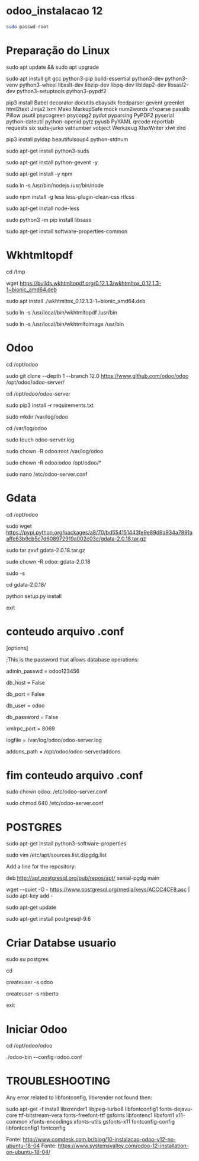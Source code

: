 # odoo_instalacao 12


```sh
sudo passwd root
```


# Preparação do Linux
sudo apt update && sudo apt upgrade

sudo apt install git gcc python3-pip build-essential python3-dev python3-venv python3-wheel libxslt-dev libzip-dev libpq-dev libldap2-dev libsasl2-dev python3-setuptools python3-pypdf2

pip3 install Babel decorator docutils ebaysdk feedparser gevent greenlet html2text Jinja2 lxml Mako MarkupSafe mock num2words ofxparse passlib Pillow psutil psycogreen psycopg2 pydot pyparsing PyPDF2 pyserial python-dateutil python-openid pytz pyusb PyYAML qrcode reportlab requests six suds-jurko vatnumber vobject Werkzeug XlsxWriter xlwt xlrd

pip3 install pyldap beautifulsoup4 python-stdnum

sudo apt-get install python3-suds

sudo apt-get install python-gevent -y

sudo apt-get install -y npm

sudo ln -s /usr/bin/nodejs /usr/bin/node

sudo npm install -g less less-plugin-clean-css rtlcss

sudo apt-get install node-less

sudo python3 -m pip install libsass

sudo apt-get install software-properties-common


# Wkhtmltopdf
cd /tmp

wget https://builds.wkhtmltopdf.org/0.12.1.3/wkhtmltox_0.12.1.3-1~bionic_amd64.deb

sudo apt install ./wkhtmltox_0.12.1.3-1~bionic_amd64.deb

sudo ln -s /usr/local/bin/wkhtmltopdf /usr/bin

sudo ln -s /usr/local/bin/wkhtmltoimage /usr/bin



# Odoo
cd /opt/odoo

sudo git clone --depth 1 --branch 12.0 https://www.github.com/odoo/odoo /opt/odoo/odoo-server/

cd /opt/odoo/odoo-server

sudo pip3 install -r requirements.txt

sudo mkdir /var/log/odoo

cd /var/log/odoo

sudo touch odoo-server.log

sudo chown -R odoo:root /var/log/odoo

sudo chown -R odoo:odoo /opt/odoo/*

sudo nano /etc/odoo-server.conf


# Gdata
cd /opt/odoo

sudo wget https://pypi.python.org/packages/a8/70/bd554151443fe9e89d9a934a7891aaffc63b9cb5c7d608972919a002c03c/gdata-2.0.18.tar.gz

sudo tar zxvf gdata-2.0.18.tar.gz

sudo chown -R odoo: gdata-2.0.18

sudo -s

cd gdata-2.0.18/

python setup.py install

exit



# conteudo arquivo .conf
[options]

;This is the password that allows database operations:

admin_passwd = odoo123456

db_host = False

db_port = False

db_user = odoo

db_password = False

xmlrpc_port = 8069

logfile = /var/log/odoo/odoo-server.log

addons_path = /opt/odoo/odoo-server/addons

# fim conteudo arquivo .conf


sudo chown odoo: /etc/odoo-server.conf

sudo chmod 640 /etc/odoo-server.conf



# POSTGRES

sudo apt-get install python3-software-properties

sudo vim /etc/apt/sources.list.d/pgdg.list

Add a line for the repository: 

deb http://apt.postgresql.org/pub/repos/apt/ xenial-pgdg main

wget --quiet -O - https://www.postgresql.org/media/keys/ACCC4CF8.asc | sudo apt-key add -

sudo apt-get update

sudo apt-get install postgresql-9.6



# Criar Databse usuario

sudo su postgres

cd

createuser -s odoo

createuser -s roberto

exit



# Iniciar Odoo

cd /opt/odoo/odoo

./odoo-bin --config=odoo.conf



# TROUBLESHOOTING

Any error related to libfontconfig, libxrender not found then:

sudo apt-get -f install libxrender1 libjpeg-turbo8 libfontconfig1 fonts-dejavu-core ttf-bitstream-vera fonts-freefont-ttf gsfonts libfontenc1 libxfont1 x11-common xfonts-encodings xfonts-utils gsfonts-x11 fontconfig-config libfontconfig1 fontconfig


Fonte: http://www.comdesk.com.br/blog/10-instalacao-odoo-v12-no-ubuntu-18-04
Fonte: https://www.systemsvalley.com/odoo-12-installation-on-ubuntu-18-04/
